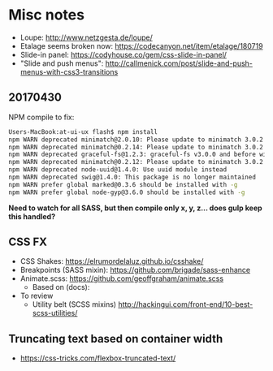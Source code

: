 # Misc notes

* Loupe: http://www.netzgesta.de/loupe/
* Etalage seems broken now: https://codecanyon.net/item/etalage/180719
* Slide-in panel: https://codyhouse.co/gem/css-slide-in-panel/
* "Slide and push menus": http://callmenick.com/post/slide-and-push-menus-with-css3-transitions

## 20170430

NPM compile to fix:

```sh
Users-MacBook:at-ui-ux flash$ npm install
npm WARN deprecated minimatch@2.0.10: Please update to minimatch 3.0.2 or higher to avoid a RegExp DoS issue
npm WARN deprecated minimatch@0.2.14: Please update to minimatch 3.0.2 or higher to avoid a RegExp DoS issue
npm WARN deprecated graceful-fs@1.2.3: graceful-fs v3.0.0 and before will fail on node releases >= v7.0. Please update to graceful-fs@^4.0.0 as soon as possible. Use 'npm ls graceful-fs' to find it in the tree.
npm WARN deprecated minimatch@0.2.12: Please update to minimatch 3.0.2 or higher to avoid a RegExp DoS issue
npm WARN deprecated node-uuid@1.4.0: Use uuid module instead
npm WARN deprecated swig@1.4.0: This package is no longer maintained
npm WARN prefer global marked@0.3.6 should be installed with -g
npm WARN prefer global node-gyp@3.6.0 should be installed with -g
```

**Need to watch for all SASS, but then compile only x, y, z... does gulp keep this handled?**

## CSS FX

* CSS Shakes: https://elrumordelaluz.github.io/csshake/
* Breakpoints (SASS mixin): https://github.com/brigade/sass-enhance
* Animate.scss: https://github.com/geoffgraham/animate.scss
    * Based on (docs): 
* To review
    * Utility belt (SCSS mixins) http://hackingui.com/front-end/10-best-scss-utilities/



## Truncating text based on container width
* https://css-tricks.com/flexbox-truncated-text/